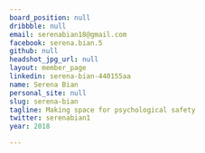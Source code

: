 ```yaml
---
board_position: null
dribbble: null
email: serenabian18@gmail.com
facebook: serena.bian.5
github: null
headshot_jpg_url: null
layout: member_page
linkedin: serena-bian-440155aa
name: Serena Bian
personal_site: null
slug: serena-bian
tagline: Making space for psychological safety
twitter: serenabian1
year: 2018

---
```

